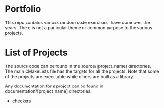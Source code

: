 # Portfolio
This repo contains various random code exercises I have done over the years. 
There is not a particular theme or common purpose to the various projects.

# List of Projects
The source code can be found in the source/[project_name] directories.
The main CMakeLists file has the targets for all the projects.
Note that some of the projects are executable while others are built as a library.

Any documentation for a project can be found in documentation/[project_name] directories.

* [checkers](source/checkers/checkers.md)
